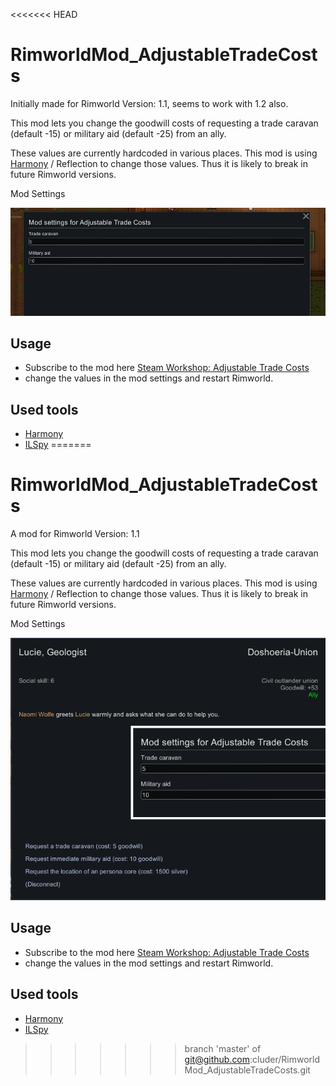 <<<<<<< HEAD
# RimworldMod_AdjustableTradeCosts

Initially made for Rimworld Version: 1.1, seems to work with 1.2 also.

This mod lets you change the goodwill costs of requesting a trade caravan (default -15) or military aid (default -25) from an ally.

These values are currently hardcoded in various places. This mod is using [Harmony](https://github.com/pardeike/Harmony) / Reflection to change those values. Thus it is likely to break in future Rimworld versions.

Mod Settings

![screenshot](/about/settings.png?raw=true "Settings")

## Usage

* Subscribe to the mod here [Steam Workshop: Adjustable Trade Costs](https://steamcommunity.com/sharedfiles/filedetails/?id=2061051232)
* change the values in the mod settings and restart Rimworld.

## Used tools
* [Harmony](https://github.com/pardeike/Harmony)
* [ILSpy](https://github.com/icsharpcode/ILSpy)
=======
# RimworldMod_AdjustableTradeCosts

A mod for Rimworld Version: 1.1

This mod lets you change the goodwill costs of requesting a trade caravan (default -15) or military aid (default -25) from an ally.

These values are currently hardcoded in various places. This mod is using [Harmony](https://github.com/pardeike/Harmony) / Reflection to change those values. Thus it is likely to break in future Rimworld versions.

Mod Settings

![screenshot](/about/preview.png?raw=true "Settings")

## Usage

* Subscribe to the mod here [Steam Workshop: Adjustable Trade Costs](https://steamcommunity.com/sharedfiles/filedetails/?id=2061051232)
* change the values in the mod settings and restart Rimworld.

## Used tools
* [Harmony](https://github.com/pardeike/Harmony)
* [ILSpy](https://github.com/icsharpcode/ILSpy)
>>>>>>> branch 'master' of git@github.com:cluder/RimworldMod_AdjustableTradeCosts.git

